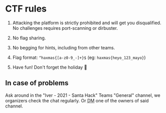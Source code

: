 <div class="row"><div class="col-md-6 offset-md-3 xmas-card">

# CTF rules

1. Attacking the platform is strictly prohibited and will get you disqualified.
   No challenges requires port-scanning or dirbuster.

2. No flag sharing.

3. No begging for hints, including from other teams.

4. Flag format: `^haxmas{[a-z0-9_-]+}$` (eg: `haxmas{heyo_123_mayo}`)

5. Have fun! Don't forget the holiday 🎄

## In case of problems

Ask around in the "Iver - 2021 - Santa Hack" Teams "General" channel, we organizers check the chat regularly. Or <abbr title="Direct Message, i.e. a personal message to just that person.">DM</abbr> one of the owners of said channel. 

</div></div>
